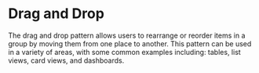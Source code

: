 # Drag and Drop

The drag and drop pattern allows users to rearrange or reorder items in a group by moving them from one place to another. This pattern can be used in a variety of areas, with some common examples including: tables, list views, card views, and dashboards.
